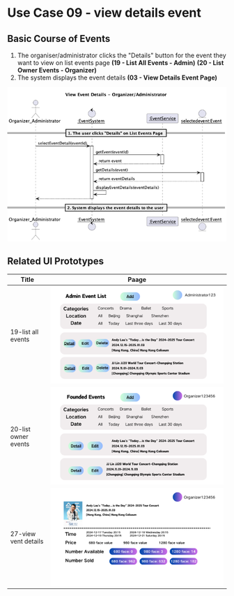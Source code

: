 # Use Case 09 - view details event

## Basic Course of Events
1. The organiser/administrator clicks the "Details" button for the event they want to view on list events page **(19 - List All Events - Admin)** **(20 - List Owner Events - Organizer)**
2. The system displays the event details **(03 - View Details Event Page)**

![view details event](/02-analysis/usecases/images/09-view-details-event.png)


## Related UI Prototypes
| Title| Paage|
| ---  | ---  |
| 19-list all events|![](/01-requirements/ui/19-list-all-events.png)
| 20-list owner events| ![](/01-requirements/ui/20-list-owner-events.png)
| 27-view vent details| ![](/01-requirements/ui/27-view-event-details.png)